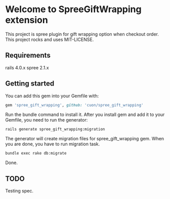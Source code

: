 # Welcome to SpreeGiftWrapping extension

This project is spree plugin for gift wrapping option when checkout order.
This project rocks and uses MIT-LICENSE.

## Requirements

rails 4.0.x
spree 2.1.x

## Getting started
You can add this gem into your Gemfile with:
```ruby
gem 'spree_gift_wrapping', github: 'cuon/spree_gift_wrapping'
```
Run the bundle command to install it.
After you install gem and add it to your Gemfile, you need to run the generator:
```console
rails generate spree_gift_wrapping:migration
```
The generator will create migration files for spree_gift_wrapping gem.
When you are done, you have to run migration task.
```console
bundle exec rake db:migrate
```

Done.

## TODO
Testing spec.



